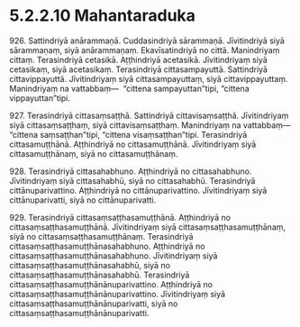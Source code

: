 # 5.2.2.10 Mahantaraduka

926\. Sattindriyā anārammaṇā. Cuddasindriyā sārammaṇā. Jīvitindriyā siyā sārammaṇaṃ, siyā anārammaṇaṃ. Ekavīsatindriyā no cittā. Manindriyaṃ cittaṃ. Terasindriyā cetasikā. Aṭṭhindriyā acetasikā. Jīvitindriyaṃ siyā cetasikaṃ, siyā acetasikaṃ. Terasindriyā cittasampayuttā. Sattindriyā cittavippayuttā. Jīvitindriyaṃ siyā cittasampayuttaṃ, siyā cittavippayuttaṃ. Manindriyaṃ na vattabbaṃ—  “cittena sampayuttan”tipi, “cittena vippayuttan”tipi.

927\. Terasindriyā cittasaṃsaṭṭhā. Sattindriyā cittavisaṃsaṭṭhā. Jīvitindriyaṃ siyā cittasaṃsaṭṭhaṃ, siyā cittavisaṃsaṭṭhaṃ. Manindriyaṃ na vattabbaṃ—  “cittena saṃsaṭṭhan”tipi, “cittena visaṃsaṭṭhan”tipi. Terasindriyā cittasamuṭṭhānā. Aṭṭhindriyā no cittasamuṭṭhānā. Jīvitindriyaṃ siyā cittasamuṭṭhānaṃ, siyā no cittasamuṭṭhānaṃ.

928\. Terasindriyā cittasahabhuno. Aṭṭhindriyā no cittasahabhuno. Jīvitindriyaṃ siyā cittasahabhū, siyā no cittasahabhū. Terasindriyā cittānuparivattino. Aṭṭhindriyā no cittānuparivattino. Jīvitindriyaṃ siyā cittānuparivatti, siyā no cittānuparivatti.

929\. Terasindriyā cittasaṃsaṭṭhasamuṭṭhānā. Aṭṭhindriyā no cittasaṃsaṭṭhasamuṭṭhānā. Jīvitindriyaṃ siyā cittasaṃsaṭṭhasamuṭṭhānaṃ, siyā no cittasaṃsaṭṭhasamuṭṭhānaṃ. Terasindriyā cittasaṃsaṭṭhasamuṭṭhānasahabhuno. Aṭṭhindriyā no cittasaṃsaṭṭhasamuṭṭhānasahabhuno. Jīvitindriyaṃ siyā cittasaṃsaṭṭhasamuṭṭhānasahabhū, siyā no cittasaṃsaṭṭhasamuṭṭhānasahabhū. Terasindriyā cittasaṃsaṭṭhasamuṭṭhānānuparivattino. Aṭṭhindriyā no cittasaṃsaṭṭhasamuṭṭhānānuparivattino. Jīvitindriyaṃ siyā cittasaṃsaṭṭhasamuṭṭhānānuparivatti, siyā no cittasaṃsaṭṭhasamuṭṭhānānuparivatti.
